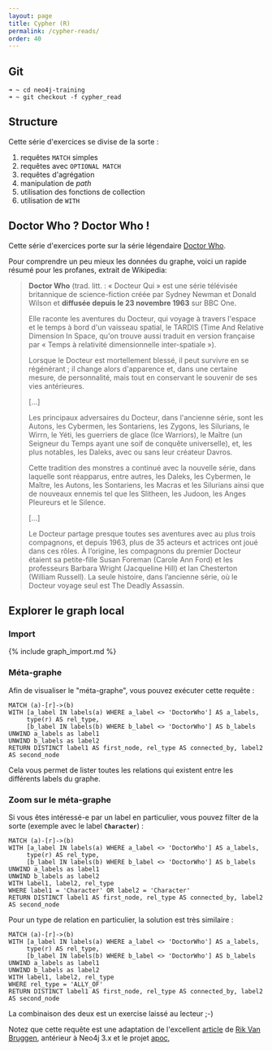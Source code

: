 ```yaml
---
layout: page
title: Cypher (R)
permalink: /cypher-reads/
order: 40
---
```


## Git

```shell
➜ ~ cd neo4j-training
➜ ~ git checkout -f cypher_read
```

## Structure

Cette série d'exercices se divise de la sorte :

1. requêtes `MATCH` simples
1. requêtes avec `OPTIONAL MATCH`
1. requêtes d'agrégation
1. manipulation de *path*
1. utilisation des fonctions de collection
1. utilisation de `WITH`

## Doctor Who ? Doctor Who !

Cette série d'exercices porte sur la série légendaire
[Doctor Who](https://fr.wikipedia.org/wiki/Doctor_Who).

Pour comprendre un peu mieux les données du graphe, voici un rapide
résumé pour les profanes, extrait de Wikipedia:

> **Doctor Who** (trad. litt. : « Docteur Qui » est une série télévisée 
> britannique de science-fiction créée par Sydney Newman et Donald Wilson
> et **diffusée depuis le 23 novembre 1963** sur BBC One. 
> 
> Elle raconte les aventures du Docteur, qui voyage à travers l'espace 
> et le temps à bord d'un vaisseau spatial, le TARDIS (Time And Relative 
> Dimension In Space, qu'on trouve aussi traduit en version française par 
> « Temps à relativité dimensionnelle inter-spatiale »).
> 
> Lorsque le Docteur est mortellement blessé, il peut survivre en se régénérant ; 
> il change alors d'apparence et, dans une certaine mesure, de personnalité, mais 
> tout en conservant le souvenir de ses vies antérieures.
> 
> [...]
>
> Les principaux adversaires du Docteur, dans l'ancienne série, sont les
> Autons, les Cybermen, les Sontariens, les Zygons, les Silurians, le Wirrn,
> le Yéti, les guerriers de glace (Ice Warriors), le Maître (un Seigneur du 
> Temps ayant une soif de conquête universelle), et, les plus notables, 
> les Daleks, avec ou sans leur créateur Davros.
>
> Cette tradition des monstres a continué avec la nouvelle série, 
> dans laquelle sont réapparus, entre autres, les Daleks, les Cybermen, 
> le Maître, les Autons, les Sontariens, les Macras et les Silurians 
> ainsi que de nouveaux ennemis tel que les Slitheen, les Judoon, 
> les Anges Pleureurs et le Silence.
>
> [...]
> 
> Le Docteur partage presque toutes ses aventures avec au plus trois compagnons,
> et depuis 1963, plus de 35 acteurs et actrices ont joué dans ces rôles. 
> À l’origine, les compagnons du premier Docteur étaient sa petite-fille 
> Susan Foreman (Carole Ann Ford) et les professeurs Barbara Wright (Jacqueline Hill) et 
> Ian Chesterton (William Russell). La seule histoire, dans l’ancienne série, où le 
> Docteur voyage seul est The Deadly Assassin.

## Explorer le graph local

### Import

{% include graph_import.md %}

### Méta-graphe

Afin de visualiser le "méta-graphe", vous pouvez exécuter cette requête :
```
MATCH (a)-[r]->(b)  
WITH [a_label IN labels(a) WHERE a_label <> 'DoctorWho'] AS a_labels,
     type(r) AS rel_type,
     [b_label IN labels(b) WHERE b_label <> 'DoctorWho'] AS b_labels  
UNWIND a_labels as label1  
UNWIND b_labels as label2
RETURN DISTINCT label1 AS first_node, rel_type AS connected_by, label2 AS second_node
```

Cela vous permet de lister toutes les relations qui existent entre les
différents labels du graphe.

### Zoom sur le méta-graphe

Si vous êtes intéressé-e par un label en particulier, vous pouvez filter de la sorte (exemple
avec le label **`Character`**) :

```
MATCH (a)-[r]->(b)  
WITH [a_label IN labels(a) WHERE a_label <> 'DoctorWho'] AS a_labels,
     type(r) AS rel_type,
     [b_label IN labels(b) WHERE b_label <> 'DoctorWho'] AS b_labels  
UNWIND a_labels as label1  
UNWIND b_labels as label2
WITH label1, label2, rel_type
WHERE label1 = 'Character' OR label2 = 'Character'
RETURN DISTINCT label1 AS first_node, rel_type AS connected_by, label2 AS second_node
```

Pour un type de relation en particulier, la solution est très similaire :

```
MATCH (a)-[r]->(b)  
WITH [a_label IN labels(a) WHERE a_label <> 'DoctorWho'] AS a_labels,
     type(r) AS rel_type,
     [b_label IN labels(b) WHERE b_label <> 'DoctorWho'] AS b_labels  
UNWIND a_labels as label1  
UNWIND b_labels as label2
WITH label1, label2, rel_type
WHERE rel_type = 'ALLY_OF'
RETURN DISTINCT label1 AS first_node, rel_type AS connected_by, label2 AS second_node
```

La combinaison des deux est un exercise laissé au lecteur ;-)

Notez que cette requête est une adaptation de l'excellent [article](http://blog.bruggen.com/2015/03/hidden-graphgems-meta-graph.html) 
de [Rik Van Bruggen](https://twitter.com/rvanbruggen), 
antérieur à Neo4j 3.x et le projet [apoc](https://github.com/neo4j-contrib/neo4j-apoc-procedures), 